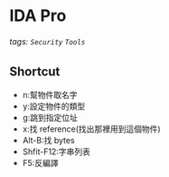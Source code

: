 # IDA Pro
###### tags: `Security` `Tools`


## Shortcut
* n:幫物件取名字
* y:設定物件的類型
* g:跳到指定位址
* x:找 reference(找出那裡用到這個物件)
* Alt-B:找 bytes
* Shfit-F12:字串列表
* F5:反編譯
